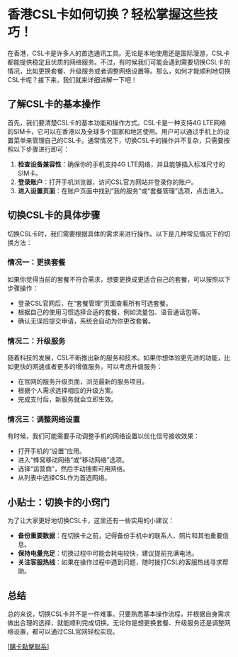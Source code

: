 # 香港CSL卡如何切换？轻松掌握这些技巧！

在香港，CSL卡是许多人的首选通讯工具。无论是本地使用还是国际漫游，CSL卡都能提供稳定且优质的网络服务。不过，有时候我们可能会遇到需要切换CSL卡的情况，比如更换套餐、升级服务或者调整网络设置等。那么，如何才能顺利地切换CSL卡呢？接下来，我们就来详细讲解一下吧！

## 了解CSL卡的基本操作

首先，我们要清楚CSL卡的基本功能和操作方式。CSL卡是一种支持4G LTE网络的SIM卡，它可以在香港以及全球多个国家和地区使用。用户可以通过手机上的设置菜单来管理自己的CSL卡。通常情况下，切换CSL卡的操作并不复杂，只需要按照以下步骤进行即可：

1. **检查设备兼容性**：确保你的手机支持4G LTE网络，并且能够插入标准尺寸的SIM卡。
2. **登录账户**：打开手机浏览器，访问CSL官方网站并登录你的账户。
3. **进入设置页面**：在账户页面中找到“我的服务”或“套餐管理”选项，点击进入。

## 切换CSL卡的具体步骤

切换CSL卡时，我们需要根据具体的需求来进行操作。以下是几种常见情况下的切换方法：

### 情况一：更换套餐

如果你觉得当前的套餐不符合需求，想要更换成更适合自己的套餐，可以按照以下步骤操作：

- 登录CSL官网后，在“套餐管理”页面查看所有可选套餐。
- 根据自己的使用习惯选择合适的套餐，例如流量包、语音通话包等。
- 确认无误后提交申请，系统会自动为你更改套餐。

### 情况二：升级服务

随着科技的发展，CSL不断推出新的服务和技术。如果你想体验更先进的功能，比如更快的网速或者更多的增值服务，可以考虑升级服务：

- 在官网的服务升级页面，浏览最新的服务项目。
- 根据个人需求选择相应的升级方案。
- 完成支付后，新服务就会立即生效。

### 情况三：调整网络设置

有时候，我们可能需要手动调整手机的网络设置以优化信号接收效果：

- 打开手机的“设置”应用。
- 进入“蜂窝移动网络”或“移动网络”选项。
- 选择“运营商”，然后手动搜索可用网络。
- 从列表中选择CSL作为首选网络。

## 小贴士：切换卡的小窍门

为了让大家更好地切换CSL卡，这里还有一些实用的小建议：

- **备份重要数据**：在切换卡之前，记得备份手机中的联系人、照片和其他重要信息。
- **保持电量充足**：切换过程中可能会耗电较快，建议提前充满电池。
- **关注客服热线**：如果在操作过程中遇到问题，随时拨打CSL的客服热线寻求帮助。

## 总结

总的来说，切换CSL卡并不是一件难事。只要熟悉基本操作流程，并根据自身需求做出合理的选择，就能顺利完成切换。无论你是想更换套餐、升级服务还是调整网络设置，都可以通过CSL官网轻松实现。

[[購卡點擊聯系](https://t.me/s/SXDXQF)]